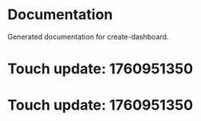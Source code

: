 # Documentation

Generated documentation for create-dashboard.

# Touch update: 1760951350

# Touch update: 1760951350

